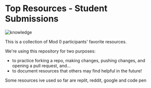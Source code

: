 # Top Resources - Student Submissions
![knowledge](https://media.tenor.com/images/508aed702ed7d1ed953d09ec4857e265/tenor.gif)

This is a collection of Mod 0 participants' favorite resources.

We're using this repository for two purposes:

- to practice forking a repo, making changes, pushing changes, and opening a pull request, and...
- to document resources that others may find helpful in the future!

Some resources ive used so far are replit, reddit, google and code pen
